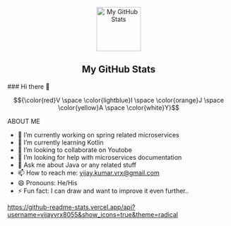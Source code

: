 <p align="center">
 <img width="100px" src="https://res.cloudinary.com/anuraghazra/image/upload/v1594908242/logo_ccswme.svg" align="center" alt="My GitHub Stats" />
 <h2 align="center">My GitHub Stats</h2>
</p>
### Hi there 👋  

$${\color{red}V \space \color{lightblue}I \space \color{orange}J \space \color{yellow}A \space \color{white}Y}$$




ABOUT ME

- 🔭 I’m currently working on spring related microservices
- 🌱 I’m currently learning Kotlin
- 👯 I’m looking to collaborate on Youtobe
- 🤔 I’m looking for help with microservices documentation
- 💬 Ask me about Java or any related stuff
- 📫 How to reach me: vijay.kumar.vrx@gmail.com
- 😄 Pronouns: He/His
- ⚡ Fun fact: I can draw and want to improve it even further..


https://github-readme-stats.vercel.app/api?username=vijayvrx8055&show_icons=true&theme=radical
